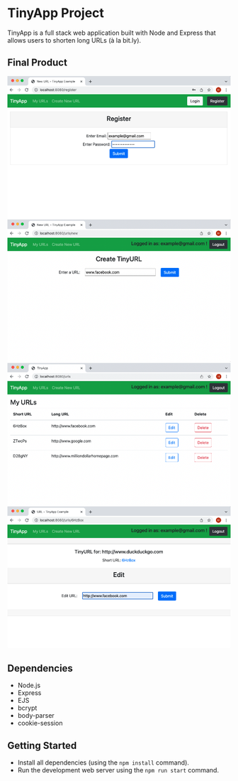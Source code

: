 # TinyApp Project

TinyApp is a full stack web application built with Node and Express that allows users to shorten long URLs (à la bit.ly).

## Final Product

![Register user](https://github.com/SinghH01/tinyapp/blob/main/docs/register.png?raw=true)
![Create Short URL](https://github.com/SinghH01/tinyapp/blob/main/docs/createUrl.png?raw=true)
![List Urls](https://github.com/SinghH01/tinyapp/blob/main/docs/listUrls.png?raw=true)
![Edit Url](https://github.com/SinghH01/tinyapp/blob/main/docs/editUrl.png?raw=true)

## Dependencies

- Node.js
- Express
- EJS
- bcrypt
- body-parser
- cookie-session


## Getting Started

- Install all dependencies (using the `npm install` command).
- Run the development web server using the `npm run start` command.